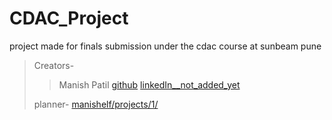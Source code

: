 # CDAC_Project
project made for finals submission under the cdac course at sunbeam pune
>Creators-
>>Manish Patil [github](https://github.com/manishelf/) [linkedIn__not_added_yet]() 
>>
>planner-
>[manishelf/projects/1/](https://github.com/users/manishelf/projects/1/)
